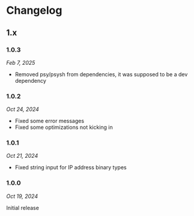 # Changelog

## 1.x

### 1.0.3

*Feb 7, 2025*

* Removed psy/psysh from dependencies, it was supposed to be a dev dependency

### 1.0.2

*Oct 24, 2024*

* Fixed some error messages
* Fixed some optimizations not kicking in

### 1.0.1

*Oct 21, 2024*

* Fixed string input for IP address binary types

### 1.0.0

*Oct 19, 2024*

Initial release
